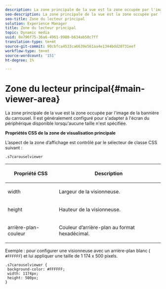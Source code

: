 ```yaml
---
description: La zone principale de la vue est la zone occupée par l'image de la bannière du carrousel. Il est généralement configuré pour s'adapter à l'écran du périphérique disponible lorsqu'aucune taille n'est spécifiée.
seo-description: La zone principale de la vue est la zone occupée par l'image de la bannière du carrousel. Il est généralement configuré pour s'adapter à l'écran du périphérique disponible lorsqu'aucune taille n'est spécifiée.
seo-title: Zone du lecteur principal
solution: Experience Manager
title: Zone du lecteur principal
topic: Dynamic media
uuid: 0e796f75-36a6-4961-9980-b634ab50c7ff
translation-type: tm+mt
source-git-commit: 90cbfca4533ca6639e561aa4e1344bdd20731eef
workflow-type: tm+mt
source-wordcount: '151'
ht-degree: 1%

---
```



# Zone du lecteur principal{#main-viewer-area}

La zone principale de la vue est la zone occupée par l&#39;image de la bannière du carrousel. Il est généralement configuré pour s&#39;adapter à l&#39;écran du périphérique disponible lorsqu&#39;aucune taille n&#39;est spécifiée.

<!--<a id="section_061E550C1C1D4DB2BD663A898895B38C"></a>-->

**Propriétés CSS de la zone de visualisation principale**

L’aspect de la zone d’affichage est contrôlé par le sélecteur de classe CSS suivant :

```
.s7carouselviewer
```

<table id="table_94EE3F5BBE4547C0B4943471CEE7EDE4"> 
 <thead> 
  <tr> 
   <th colname="col1" class="entry"> <p> Propriété CSS </p> </th> 
   <th colname="col2" class="entry"> <p>Description </p> </th> 
  </tr> 
 </thead>
 <tbody> 
  <tr> 
   <td colname="col1"> <p> <span class="codeph"> width </span> </p> </td> 
   <td colname="col2"> <p>Largeur de la visionneuse. </p> </td> 
  </tr> 
  <tr> 
   <td colname="col1"> <p> <span class="codeph"> height </span> </p> </td> 
   <td colname="col2"> <p>Hauteur de la visionneuse. </p> </td> 
  </tr> 
  <tr> 
   <td colname="col1"> <p> <span class="codeph"> arrière-plan-couleur  </span> </p> </td> 
   <td colname="col2"> <p> Couleur d’arrière-plan au format hexadécimal. </p> </td> 
  </tr> 
 </tbody> 
</table>

Exemple : pour configurer une visionneuse avec un arrière-plan blanc ( `#FFFFFF`) et lui appliquer une taille de 1 174 x 500 pixels.

```
.s7carouselviewer { 
 background-color: #FFFFFF; 
 width: 1174px; 
 height: 500px;  
}
```

